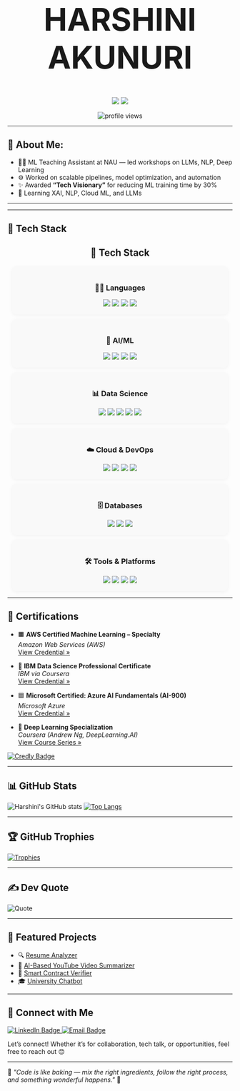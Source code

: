 <h1 align="center" style="font-size: 70px;"><strong>HARSHINI AKUNURI </strong></h1>
<p align="center">
  <img src="https://img.shields.io/badge/Data%20Scientist-FF1493?style=flat-square&labelColor=FF1493&color=white" />
  <img src="https://img.shields.io/badge/AI%2FML%20Engineer-FF1493?style=flat-square&labelColor=FF1493&color=white" />
</p>



<p align="center">
  <img src="https://komarev.com/ghpvc/?username=ha723-web&label=Profile%20views&color=FF1493&style=flat" alt="profile views" />
</p>

---

## 💫 About Me:

- 👩‍🏫 ML Teaching Assistant at NAU — led workshops on LLMs, NLP, Deep Learning
- ⚙️ Worked on scalable pipelines, model optimization, and automation
- ✨ Awarded **“Tech Visionary”** for reducing ML training time by 30%
- 🌱 Learning XAI, NLP, Cloud ML, and LLMs

---

---

## 🚀 Tech Stack

<h2 align="center">🚀 Tech Stack</h2>

<div align="center">

  <!-- Languages -->
  <div style="background-color:#f9f9f9; border-radius:10px; padding:15px; margin:10px 0; width:90%; max-width:800px; box-shadow: 0 2px 8px rgba(0,0,0,0.05);">
    <h3>👨‍💻 Languages</h3>
    <img src="https://img.shields.io/badge/Python-3776AB?style=for-the-badge&logo=python&logoColor=white"/>
    <img src="https://img.shields.io/badge/R-276DC3?style=for-the-badge&logo=r&logoColor=white"/>
    <img src="https://img.shields.io/badge/Java-F89820?style=for-the-badge&logo=java&logoColor=white"/>
    <img src="https://img.shields.io/badge/JavaScript-323330?style=for-the-badge&logo=javascript&logoColor=F7DF1E"/>
  </div>

  <!-- AI/ML -->
  <div style="background-color:#f9f9f9; border-radius:10px; padding:15px; margin:10px 0; width:90%; max-width:800px; box-shadow: 0 2px 8px rgba(0,0,0,0.05);">
    <h3>🤖 AI/ML</h3>
    <img src="https://img.shields.io/badge/TensorFlow-FF6F00?style=for-the-badge&logo=tensorflow&logoColor=white"/>
    <img src="https://img.shields.io/badge/PyTorch-EE4C2C?style=for-the-badge&logo=pytorch&logoColor=white"/>
    <img src="https://img.shields.io/badge/Scikit--Learn-F7931E?style=for-the-badge&logo=scikit-learn&logoColor=white"/>
    <img src="https://img.shields.io/badge/Keras-D00000?style=for-the-badge&logo=keras&logoColor=white"/>
  </div>

  <!-- Data Science -->
  <div style="background-color:#f9f9f9; border-radius:10px; padding:15px; margin:10px 0; width:90%; max-width:800px; box-shadow: 0 2px 8px rgba(0,0,0,0.05);">
    <h3>📊 Data Science</h3>
    <img src="https://img.shields.io/badge/Pandas-150458?style=for-the-badge&logo=pandas&logoColor=white"/>
    <img src="https://img.shields.io/badge/Numpy-013243?style=for-the-badge&logo=numpy&logoColor=white"/>
    <img src="https://img.shields.io/badge/Jupyter-F37626?style=for-the-badge&logo=jupyter&logoColor=white"/>
    <img src="https://img.shields.io/badge/Matplotlib-11557C?style=for-the-badge&logo=matplotlib&logoColor=white"/>
    <img src="https://img.shields.io/badge/Seaborn-3776AB?style=for-the-badge"/>
  </div>

  <!-- Cloud & DevOps -->
  <div style="background-color:#f9f9f9; border-radius:10px; padding:15px; margin:10px 0; width:90%; max-width:800px; box-shadow: 0 2px 8px rgba(0,0,0,0.05);">
    <h3>☁️ Cloud & DevOps</h3>
    <img src="https://img.shields.io/badge/AWS-232F3E?style=for-the-badge&logo=amazon-aws&logoColor=white"/>
    <img src="https://img.shields.io/badge/Azure-0078D4?style=for-the-badge&logo=microsoft-azure&logoColor=white"/>
    <img src="https://img.shields.io/badge/Docker-2496ED?style=for-the-badge&logo=docker&logoColor=white"/>
    <img src="https://img.shields.io/badge/Kubernetes-326CE5?style=for-the-badge&logo=kubernetes&logoColor=white"/>
  </div>

  <!-- Databases -->
  <div style="background-color:#f9f9f9; border-radius:10px; padding:15px; margin:10px 0; width:90%; max-width:800px; box-shadow: 0 2px 8px rgba(0,0,0,0.05);">
    <h3>🗄️ Databases</h3>
    <img src="https://img.shields.io/badge/MongoDB-47A248?style=for-the-badge&logo=mongodb&logoColor=white"/>
    <img src="https://img.shields.io/badge/PostgreSQL-336791?style=for-the-badge&logo=postgresql&logoColor=white"/>
    <img src="https://img.shields.io/badge/MySQL-00758F?style=for-the-badge&logo=mysql&logoColor=white"/>
  </div>

  <!-- Tools & Platforms -->
  <div style="background-color:#f9f9f9; border-radius:10px; padding:15px; margin:10px 0; width:90%; max-width:800px; box-shadow: 0 2px 8px rgba(0,0,0,0.05);">
    <h3>🛠️ Tools & Platforms</h3>
    <img src="https://img.shields.io/badge/Git-F05032?style=for-the-badge&logo=git&logoColor=white"/>
    <img src="https://img.shields.io/badge/GitHub-181717?style=for-the-badge&logo=github&logoColor=white"/>
    <img src="https://img.shields.io/badge/Jira-0052CC?style=for-the-badge&logo=jira&logoColor=white"/>
    <img src="https://img.shields.io/badge/VS%20Code-007ACC?style=for-the-badge&logo=visual-studio-code&logoColor=white"/>
  </div>

</div>


---

## 📜 Certifications

- 🟧 **AWS Certified Machine Learning – Specialty**  
  *Amazon Web Services (AWS)*  
  [View Credential »](https://www.credly.com/users/harshini-akunuri.ce534512/badges)

- 🔵 **IBM Data Science Professional Certificate**  
  *IBM via Coursera*  
  [View Credential »](https://www.credly.com/users/harshini-akunuri.ce534512/badges)

- 🟦 **Microsoft Certified: Azure AI Fundamentals (AI-900)**  
  *Microsoft Azure*  
  [View Credential »](https://www.credly.com/users/harshini-akunuri.ce534512/badges)

- 🧠 **Deep Learning Specialization**  
  *Coursera (Andrew Ng, DeepLearning.AI)*  
  [View Course Series »](https://www.coursera.org/specializations/deep-learning)

[![Credly Badge](https://img.shields.io/badge/View%20All%20Badges-Credly-yellow?style=for-the-badge&logo=credly)](https://www.credly.com/users/harshini-akunuri.ce534512/badges)

--- 

## 📊 GitHub Stats

![Harshini's GitHub stats](https://github-readme-stats.vercel.app/api?username=ha723-web&show_icons=true&theme=tokyonight)
[![Top Langs](https://github-readme-stats.vercel.app/api/top-langs/?username=ha723-web&layout=compact&theme=tokyonight)](https://github.com/ha723-web)

---

## 🏆 GitHub Trophies
[![Trophies](https://github-profile-trophy.vercel.app/?username=ha723-web&theme=radical&margin-w=10&no-bg=true)](https://github.com/ryo-ma/github-profile-trophy)

---

## ✍️ Dev Quote
![Quote](https://quotes-github-readme.vercel.app/api?type=horizontal&theme=dark)

---

## 📌 Featured Projects

- 🔍 [Resume Analyzer](https://github.com/ha723-web/Resume-Analyzer)
- 🤖 [AI-Based YouTube Video Summarizer](https://github.com/ha723-web/AI-Based-Youtube-Video-Summarizer-)
- 🔐 [Smart Contract Verifier](https://github.com/ha723-web/Smart-Contract-Verifier-)
- 🎓 [University Chatbot](https://github.com/ha723-web/University-Course-Syllabus-Chatbot)

---

## 🔗 Connect with Me

<a href="https://www.linkedin.com/in/harshini-akunuri/" target="_blank">
  <img src="https://img.shields.io/badge/LinkedIn-Harshini%20Akunuri-blue?style=flat&logo=linkedin" alt="LinkedIn Badge"/>
</a>
<a href="mailto:harshiniakunuri59@gmail.com">
  <img src="https://img.shields.io/badge/Email-harshiniakunuri59@gmail.com-D14836?style=flat&logo=gmail&logoColor=white" alt="Email Badge"/>
</a>

Let’s connect! Whether it’s for collaboration, tech talk, or opportunities, feel free to reach out 😊

---

🌟 _"Code is like baking — mix the right ingredients, follow the right process, and something wonderful happens."_ 🍰

